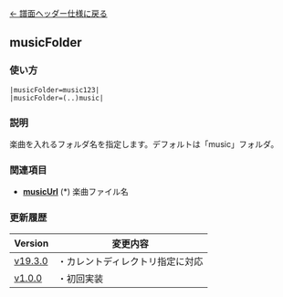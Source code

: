 [← 譜面ヘッダー仕様に戻る](dos_header.html)
## musicFolder

### 使い方
```
|musicFolder=music123|
|musicFolder=(..)music|
```
### 説明
楽曲を入れるフォルダ名を指定します。デフォルトは「music」フォルダ。 

### 関連項目
- [**musicUrl**](dos-h0011-musicUrl.html) (*)  楽曲ファイル名

### 更新履歴

|Version|変更内容|
|----|----|
|[v19.3.0](https://github.com/cwtickle/danoniplus/releases/tag/v19.3.0)|・カレントディレクトリ指定に対応|
|[v1.0.0](https://github.com/cwtickle/danoniplus/releases/tag/v1.0.1)|・初回実装|